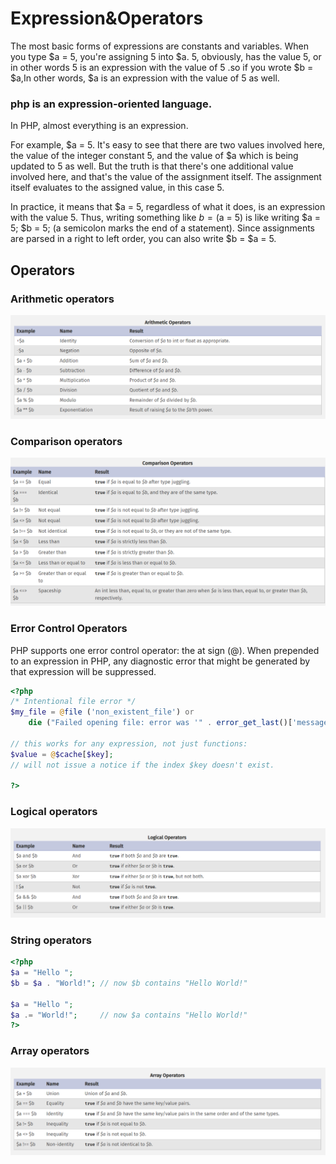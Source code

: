 # Expression&Operators

The most basic forms of expressions are constants and variables. When you type $a = 5, you're assigning 5 into $a. 5, obviously, has the value 5, or in other words 5 is an expression with the value of 5 .so if you wrote $b = $a,In other words, $a is an expression with the value of 5 as well.

### php is an expression-oriented language.

In PHP, almost everything is an expression. 

For example, $a = 5. It's easy to see that there are two values involved here, the value of the integer constant 5, and the value of $a which is being updated to 5 as well. But the truth is that there's one additional value involved here, and that's the value of the assignment itself. The assignment itself evaluates to the assigned value, in this case 5. 

In practice, it means that $a = 5, regardless of what it does, is an expression with the value 5. Thus, writing something like $b = ($a = 5) is like writing $a = 5; $b = 5; (a semicolon marks the end of a statement). Since assignments are parsed in a right to left order, you can also write $b = $a = 5.


## Operators

### Arithmetic operators
![img.png](img.png)

### Comparison operators
![img_1.png](img_1.png)

### Error Control Operators
PHP supports one error control operator: the at sign (@). When prepended to an expression in PHP, any diagnostic error that might be generated by that expression will be suppressed.
```php
<?php
/* Intentional file error */
$my_file = @file ('non_existent_file') or
    die ("Failed opening file: error was '" . error_get_last()['message'] . "'");

// this works for any expression, not just functions:
$value = @$cache[$key];
// will not issue a notice if the index $key doesn't exist.

?>
```

### Logical operators
![img_2.png](img_2.png)

### String operators

```php
<?php
$a = "Hello ";
$b = $a . "World!"; // now $b contains "Hello World!"

$a = "Hello ";
$a .= "World!";     // now $a contains "Hello World!"
?>
```

### Array operators

![img_3.png](img_3.png)